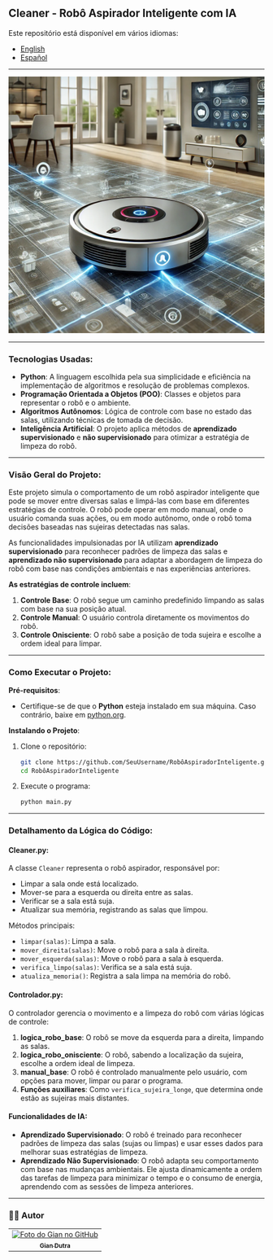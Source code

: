 ## Cleaner - Robô Aspirador Inteligente com IA

Este repositório está disponível em vários idiomas:

- [English](README-en.md)
- [Español](README-es.md)

---

<img src="./.github/1.png" alt="robo-aspirador-inteligente" title="Robô Aspirador Inteligente">

---

### Tecnologias Usadas:

- **Python**: A linguagem escolhida pela sua simplicidade e eficiência na implementação de algoritmos e resolução de problemas complexos.
- **Programação Orientada a Objetos (POO)**: Classes e objetos para representar o robô e o ambiente.
- **Algoritmos Autônomos**: Lógica de controle com base no estado das salas, utilizando técnicas de tomada de decisão.
- **Inteligência Artificial**: O projeto aplica métodos de **aprendizado supervisionado** e **não supervisionado** para otimizar a estratégia de limpeza do robô.

---

### Visão Geral do Projeto:

Este projeto simula o comportamento de um robô aspirador inteligente que pode se mover entre diversas salas e limpá-las com base em diferentes estratégias de controle. O robô pode operar em modo manual, onde o usuário comanda suas ações, ou em modo autônomo, onde o robô toma decisões baseadas nas sujeiras detectadas nas salas.

As funcionalidades impulsionadas por IA utilizam **aprendizado supervisionado** para reconhecer padrões de limpeza das salas e **aprendizado não supervisionado** para adaptar a abordagem de limpeza do robô com base nas condições ambientais e nas experiências anteriores.

**As estratégias de controle incluem**:
1. **Controle Base**: O robô segue um caminho predefinido limpando as salas com base na sua posição atual.
2. **Controle Manual**: O usuário controla diretamente os movimentos do robô.
3. **Controle Onisciente**: O robô sabe a posição de toda sujeira e escolhe a ordem ideal para limpar.

---

### Como Executar o Projeto:

**Pré-requisitos**:
- Certifique-se de que o **Python** esteja instalado em sua máquina. Caso contrário, baixe em [python.org](https://www.python.org/downloads/).

**Instalando o Projeto**:

1. Clone o repositório:
    ```bash
    git clone https://github.com/SeuUsername/RobôAspiradorInteligente.git
    cd RobôAspiradorInteligente
    ```

2. Execute o programa:
    ```bash
    python main.py
    ```

---

### Detalhamento da Lógica do Código:

#### **Cleaner.py**:
A classe `Cleaner` representa o robô aspirador, responsável por:
- Limpar a sala onde está localizado.
- Mover-se para a esquerda ou direita entre as salas.
- Verificar se a sala está suja.
- Atualizar sua memória, registrando as salas que limpou.

Métodos principais:
- `limpar(salas)`: Limpa a sala.
- `mover_direita(salas)`: Move o robô para a sala à direita.
- `mover_esquerda(salas)`: Move o robô para a sala à esquerda.
- `verifica_limpo(salas)`: Verifica se a sala está suja.
- `atualiza_memoria()`: Registra a sala limpa na memória do robô.

#### **Controlador.py**:
O controlador gerencia o movimento e a limpeza do robô com várias lógicas de controle:

1. **logica_robo_base**: O robô se move da esquerda para a direita, limpando as salas.
2. **logica_robo_onisciente**: O robô, sabendo a localização da sujeira, escolhe a ordem ideal de limpeza.
3. **manual_base**: O robô é controlado manualmente pelo usuário, com opções para mover, limpar ou parar o programa.
4. **Funções auxiliares**: Como `verifica_sujeira_longe`, que determina onde estão as sujeiras mais distantes.

#### **Funcionalidades de IA**:
- **Aprendizado Supervisionado**: O robô é treinado para reconhecer padrões de limpeza das salas (sujas ou limpas) e usar esses dados para melhorar suas estratégias de limpeza.
- **Aprendizado Não Supervisionado**: O robô adapta seu comportamento com base nas mudanças ambientais. Ele ajusta dinamicamente a ordem das tarefas de limpeza para minimizar o tempo e o consumo de energia, aprendendo com as sessões de limpeza anteriores.

---

### 👨‍💼 Autor

<table>
  <tr>
    <td align="center">
      <a href="#">
        <img src="https://github.com/GianDutra.png" width="100px;" alt="Foto do Gian no GitHub"/><br>
        <sub>
          <b>Gian Dutra</b>
        </sub>
      </a>
    </td>
  </tr>
</table>

